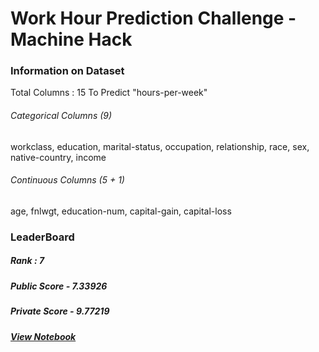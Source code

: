 # Work Hour Prediction Challenge - Machine Hack

### Information on Dataset
Total Columns : 15
To Predict "hours-per-week"

###### *Categorical Columns (9)*

workclass, education, marital-status, occupation, relationship, race, sex, native-country, income

###### *Continuous Columns (5 + 1)*

age, fnlwgt, education-num, capital-gain, capital-loss

### LeaderBoard

##### Rank : 7
##### Public Score - 7.33926
##### Private Score - 9.77219
##### [View Notebook](Work_Hour_Prediction_Challenge.ipynb)

